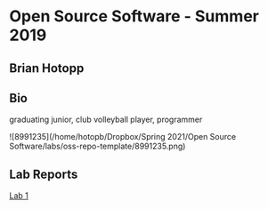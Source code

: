 # Open Source Software - Summer 2019
## Brian Hotopp

## Bio

graduating junior, club volleyball player, programmer

![8991235](/home/hotopb/Dropbox/Spring 2021/Open Source Software/labs/oss-repo-template/8991235.png)

## Lab Reports
[Lab 1](labs/lab-01/report.md)